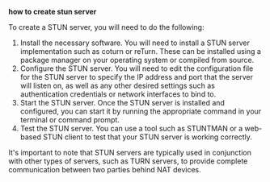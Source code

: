 **how to create stun server**

To create a STUN server, you will need to do the following:

1.  Install the necessary software. You will need to install a STUN server implementation such as coturn or reTurn. These can be installed using a package manager on your operating system or compiled from source.
2.  Configure the STUN server. You will need to edit the configuration file for the STUN server to specify the IP address and port that the server will listen on, as well as any other desired settings such as authentication credentials or network interfaces to bind to.
3.  Start the STUN server. Once the STUN server is installed and configured, you can start it by running the appropriate command in your terminal or command prompt.
4.  Test the STUN server. You can use a tool such as STUNTMAN or a web-based STUN client to test that your STUN server is working correctly.

It's important to note that STUN servers are typically used in conjunction with other types of servers, such as TURN servers, to provide complete communication between two parties behind NAT devices.
